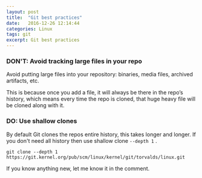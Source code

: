 ```yaml
---
layout: post
title:  "Git best practices"
date:   2016-12-26 12:14:44
categories: Linux
tags: git
excerpt: Git best practices
---
```


### DON'T: Avoid tracking large files in your repo

Avoid putting large files into your repository: binaries, media files, archived artifacts, etc.

This is because once you add a file, it will always be there in the repo’s history, which means every time the repo is cloned, that huge heavy file will be cloned along with it.

### DO: Use shallow clones

By default Git clones the repos entire history, this takes longer and longer. If you don't need all history then use shallow clone ```--depth 1``` .

```
git clone --depth 1 https://git.kernel.org/pub/scm/linux/kernel/git/torvalds/linux.git
```

If you know anything new, let me know it in the comment. 
